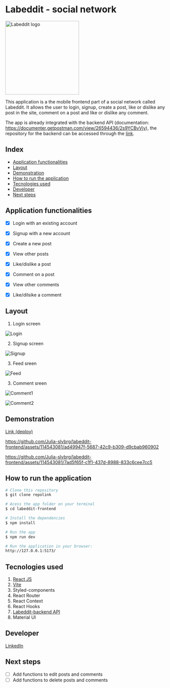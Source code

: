 # Labeddit - social network


<img src="./src/assets/logo-labeddit.svg" alt="Labeddit logo" height="230px">

This application is a the mobile frontend part of a social network called Labeddit. It allows the user to login, signup, create a post, like or dislike any post in the site, comment on a post and like or dislike any comment. 

The app is already integrated with the backend API (documentation: https://documenter.getpostman.com/view/26594436/2s9YCBvVjy), the repository for the backend can be accessed through the [link](https://github.com/Julia-slvbrg/labeddit-backend).

## Index
- <a href="#functionalities">Application functionalities</a>
- <a href="#layout">Layout</a>
- <a href="#demonstration">Demonstration</a>
- <a href="#run">How to run the application</a>
- <a href="#tecnologies-used">Tecnologies used</a>
- <a href="#developer">Developer</a>
- <a href="#next-steps">Next steps</a>

## Application functionalities
 - [x]  Login with an existing account
 - [x]  Signup with a new account
 - [x]  Create a new post
 - [x]  View other posts
 - [x]  Like/dislike a post
 - [x]  Comment on a post
 - [x]  View other comments
 - [x]  Like/dilsike a comment


## Layout
1. Login screen

![Login](./src/assets/layout/loginScreen.png)

2. Signup screen

![Signup](./src/assets/layout/signupScreen.png)

3. Feed sreen

![Feed](./src/assets/layout/commentScreen1.png)

3. Comment sreen

![Comment1](./src/assets/layout/commentScreen1.png)

![Comment2](./src/assets/layout/commentScreen2.png)

## Demonstration

[Link (deploy)](https://labeddit-julsbg.surge.sh/)


https://github.com/Julia-slvbrg/labeddit-frontend/assets/114543081/ad49947f-5687-42c9-b309-d9cbab960902



https://github.com/Julia-slvbrg/labeddit-frontend/assets/114543081/7ad5f65f-c1f1-437d-8988-833c6cee7cc5





## How to run the application
```bash
# Clone this repository
$ git clone repolink

# Acess the app folder on your terminal
$ cd labeddit-frontend

# Install the dependencies
$ npm install

# Run the app 
$ npm run dev

# Run the application in your browser:
http://127.0.0.1:5173/
```

## Tecnologies used
1. [React JS](https://react.dev/)
2. [Vite](https://vitejs.dev/)
3. Styled-components
4. React Router
5. React Context
6. React Hooks
7. [Labeddit-backend API](https://documenter.getpostman.com/view/26594436/2s9YCBvVjy)
8. Material UI

## Developer
[LinkedIn](https://www.linkedin.com/in/julia-silva-borges/)

## Next steps
 - [ ] Add functions to edit posts and comments
 - [ ] Add functions to delete posts and comments
